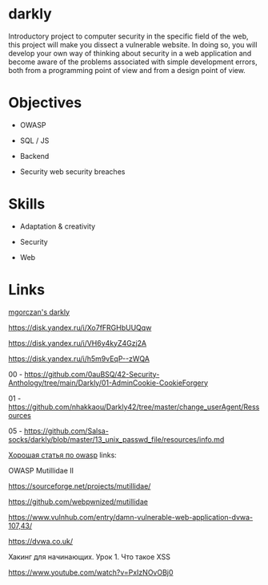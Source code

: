 # darkly
Introductory project to computer security in the specific field of the web, this project will make you dissect a vulnerable website. In doing so, you will develop your own way of thinking about security in a web application and become aware of the problems associated with simple development errors, both from a programming point of view and from a design point of view.

#  Objectives

* OWASP

* SQL / JS

* Backend

* Security web security breaches

# Skills

* Adaptation & creativity

* Security

* Web

# Links



[mgorczan's darkly](https://profile.intra.42.fr/users/mgorczan)

https://disk.yandex.ru/i/Xo7fFRGHbUUQqw

https://disk.yandex.ru/i/VH6y4kyZ4Gzj2A

https://disk.yandex.ru/i/h5m9vEqP--zWQA

00 - https://github.com/0auBSQ/42-Security-Anthology/tree/main/Darkly/01-AdminCookie-CookieForgery

01 - https://github.com/nhakkaou/Darkly42/tree/master/change_userAgent/Ressources

05 - https://github.com/Salsa-socks/darkly/blob/master/13_unix_passwd_file/resources/info.md


[Хорошая статья по owasp](https://habr.com/ru/company/simplepay/blog/258499/)
links:

OWASP Mutillidae II

https://sourceforge.net/projects/mutillidae/

https://github.com/webpwnized/mutillidae


https://www.vulnhub.com/entry/damn-vulnerable-web-application-dvwa-107,43/

https://dvwa.co.uk/

Хакинг для начинающих. Урок 1. Что такое XSS

https://www.youtube.com/watch?v=PxIzNOvOBj0
